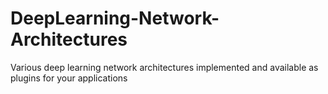 # DeepLearning-Network-Architectures
Various deep learning network architectures implemented and available as plugins for your applications
